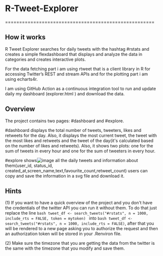 # R-Tweet-Explorer
=====================================================

## How it works

R Tweet Explorer searches for daily tweets with the hashtag #rstats and creates a simple flexdashboard that displays and analyze the data in categories and creates interactive plots.

For the data fetching part i am using rtweet that is a client library in R for accessing Twitter’s REST and stream APIs and for the plotting part i am using echarts4r.

I am using GitHub Action as a continuous integration tool to run and update daily my dashboard (explorer.html ) and download the data.

## Overview

The project contains two pages: #dashboard and #explore.

#dashboard displays the total number of tweets, tweeters, likes and retweets for the day. Also, it displays the most current tweet, the tweet with the most likes and retweets and the tweet of the day(it's calculated based on the number of likes and retweets).
Also, it shows two plots: one for the sum of tweets in every hour and one for the sum of tweeters in every hour.

#explore shows![image](https://user-images.githubusercontent.com/33516730/112929042-5ff7fa00-9120-11eb-815b-bb9ed16830ad.png)
 all the daily tweets and information about them(user_id, status_id, created_at,screen_name,text,favourite_count,retweet_count)
users can copy and save the information in a svg file and download it.


## Hints

(1)
If you want to have a quick overview of the project and you don't have the credentials of the twitter API you can run it without them. To do that just replace the line ```bash tweet_df <- search_tweets("#rstats", n = 1000, include_rts = FALSE, token = mytoken) ``` into ```bash tweet_df <- search_tweets("#rstats", n = 1000, include_rts = FALSE)```, after that you will be rendered to a new page asking you to authorize the request and then an authorization token will be stored in your .Renviron file.

(2)
Make sure the timezone that you are getting the data from the twitter is the same with the timezone that you modify and save them.

